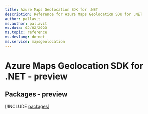 ```yaml
---
title: Azure Maps Geolocation SDK for .NET
description: Reference for Azure Maps Geolocation SDK for .NET
author: pallavit
ms.author: pallavit
ms.data: 02/02/2023
ms.topic: reference
ms.devlang: dotnet
ms.service: mapsgeolocation
---
```

# Azure Maps Geolocation SDK for .NET - preview
## Packages - preview
[!INCLUDE [packages](maps-geolocation-index.md)]
